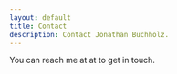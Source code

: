 ```yaml
---
layout: default
title: Contact
description: Contact Jonathan Buchholz.
---
```


You can reach me at <my first name> at <this website domain> to get in touch.

